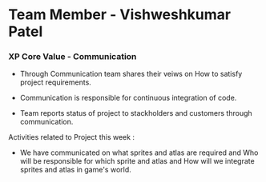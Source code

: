 
# Team Member - Vishweshkumar Patel

### XP Core Value - Communication

* Through Communication team shares their veiws on How to satisfy project requirements.

* Communication is responsible for continuous integration of code.

* Team reports status of project to stackholders and customers through communication.

Activities related to Project this week :

* We have communicated on what sprites and atlas are required and Who will be responsible for which sprite and atlas and How will we integrate sprites and atlas in game's world. 
